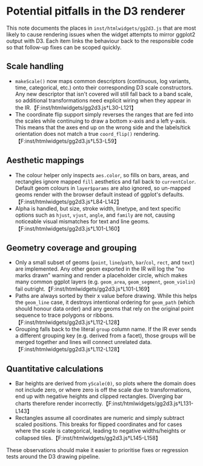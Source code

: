 # Potential pitfalls in the D3 renderer

This note documents the places in `inst/htmlwidgets/gg2d3.js` that are most
likely to cause rendering issues when the widget attempts to mirror ggplot2
output with D3. Each item links the behaviour back to the responsible code so
that follow-up fixes can be scoped quickly.

## Scale handling

* `makeScale()` now maps common descriptors (continuous, log variants, time,
  categorical, etc.) onto their corresponding D3 scale constructors. Any new
  descriptor that isn't covered will still fall back to a band scale, so
  additional transformations need explicit wiring when they appear in the
  IR.【F:inst/htmlwidgets/gg2d3.js†L30-L121】
* The coordinate flip support simply reverses the ranges that are fed into the
  scales while continuing to draw a bottom x-axis and a left y-axis. This means
  that the axes end up on the wrong side and the labels/tick orientation does
  not match a true `coord_flip()` rendering.【F:inst/htmlwidgets/gg2d3.js†L53-L59】

## Aesthetic mappings

* The colour helper only inspects `aes.color`, so fills on bars, areas, and
  rectangles ignore mapped `fill` aesthetics and fall back to `currentColor`.
  Default geom colours in `layer$params` are also ignored, so un-mapped geoms
  render with the browser default instead of ggplot's defaults.【F:inst/htmlwidgets/gg2d3.js†L84-L142】
* Alpha is handled, but size, stroke width, linetype, and text specific options
  such as `hjust`, `vjust`, `angle`, and `family` are not, causing noticeable
  visual mismatches for text and line geoms.【F:inst/htmlwidgets/gg2d3.js†L101-L160】

## Geometry coverage and grouping

* Only a small subset of geoms (`point`, `line`/`path`, `bar`/`col`, `rect`,
  and `text`) are implemented. Any other geom exported in the IR will log the
  "no marks drawn" warning and render a placeholder circle, which makes many
  common ggplot layers (e.g. `geom_area`, `geom_segment`, `geom_violin`) fail
  outright.【F:inst/htmlwidgets/gg2d3.js†L101-L169】
* Paths are always sorted by their x value before drawing. While this helps the
  `geom_line` case, it destroys intentional ordering for `geom_path` (which
  should honour data order) and any geoms that rely on the original point
  sequence to trace polygons or ribbons.【F:inst/htmlwidgets/gg2d3.js†L112-L128】
* Grouping falls back to the literal `group` column name. If the IR ever sends
  a different grouping key (e.g. derived from a facet), those groups will be
  merged together and lines will connect unrelated data.【F:inst/htmlwidgets/gg2d3.js†L112-L128】

## Quantitative calculations

* Bar heights are derived from `yScale(0)`, so plots where the domain does not
  include zero, or where zero is off the scale due to transformations, end up
  with negative heights and clipped rectangles. Diverging bar charts therefore
  render incorrectly.【F:inst/htmlwidgets/gg2d3.js†L131-L143】
* Rectangles assume all coordinates are numeric and simply subtract scaled
  positions. This breaks for flipped coordinates and for cases where the scale
  is categorical, leading to negative widths/heights or collapsed tiles.【F:inst/htmlwidgets/gg2d3.js†L145-L158】

These observations should make it easier to prioritise fixes or regression
tests around the D3 drawing pipeline.
